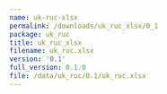 ```yaml
---
name: uk-ruc-xlsx
permalink: /downloads/uk_ruc_xlsx/0_1
package: uk_ruc
title: uk_ruc_xlsx
filename: uk_ruc.xlsx
version: '0.1'
full_version: 0.1.0
file: /data/uk_ruc/0.1/uk_ruc.xlsx
---
```

